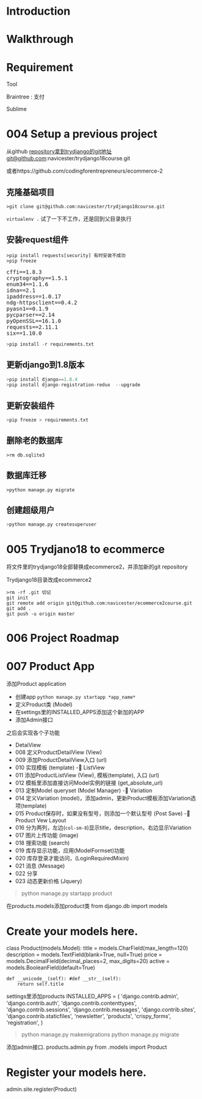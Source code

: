 # Introduction

# Walkthrough

# Requirement

Tool

Braintree : 支付

Sublime

# 004 Setup a previous project

从github repository拿到trydjango的git地址git@github.com:navicester/trydjango18course.git

或者https://github.com/codingforentrepreneurs/ecommerce-2

## 克隆基础项目
``` dos
>git clone git@github.com:navicester/trydjango18course.git
```
`virtualenv .` 试了一下不工作，还是回到父目录执行

## 安装request组件
``` dos
>pip install requests[security] 有时安装不成功
>pip freeze
```
> 
<pre>
cffi==1.8.3
cryptography==1.5.1
enum34==1.1.6
idna==2.1
ipaddress==1.0.17
ndg-httpsclient==0.4.2
pyasn1==0.1.9
pycparser==2.14
pyOpenSSL==16.1.0
requests==2.11.1
six==1.10.0
</pre>

``` python
>pip install -r requirements.txt
```

## 更新django到1.8版本
``` python
>pip install django==1.8.4
>pip install django-registration-redux  --upgrade
```

## 更新安装组件
``` python
>pip freeze > requirements.txt
```

## 删除老的数据库
``` dos
>rm db.sqlite3
```

## 数据库迁移
``` dos
>python manage.py migrate
```

## 创建超级用户
``` python
>python manage.py createsuperuser
```

# 005 Trydjano18 to ecommerce
将文件里的trydjango18全部替换成ecommerce2，并添加新的git repository

Trydjango18目录改成ecommerce2
``` dos
>rm -rf .git 切记
git init
git remote add origin git@github.com:navicester/ecommerce2course.git
git add .
git push -u origin master
```

# 006 Project Roadmap

# 007 Product App
添加Product application
- 创建app `python manage.py startapp *app_name*`
- 定义Product类 (Model)
- 在settings里的INSTALLED_APPS添加这个新加的APP
- 添加Admin接口

之后会实现各个子功能
- DetaiView
 - 008 定义ProductDetailView (View)
 - 009 添加ProductDetailView入口 (url)
 - 010 实现模板 (template)
-	ListView
 - 011 添加ProductListView (View), 模板(template), 入口 (url)
 - 012 模板里添加直接访问Model实例的链接 (get_absolute_url)
 - 013 定制Model queryset (Model Manager)
-	Variation
 - 014 定义Variation (model)，添加admin，更新Product模板添加Variation选项(template)
 - 015 Product保存时，如果没有型号，则添加一个默认型号 (Post Save)
-	Product Vew Layout
 - 016 分为两列，左边(`col-sm-8`)显示title，description，右边显示Variation
 - 017 图片上传功能 (image)
 - 018 搜索功能 (search)
 - 019 库存显示功能，应用(ModelFormset)功能
 - 020 库存登录才能访问，(LoginRequiredMixin)
 - 021 消息 (Message)
 - 022 分享
 - 023 动态更新价格 (Jquery)



>python manage.py startapp product

在products.models添加product类
from django.db import models

# Create your models here.
class Product(models.Model):
	title = models.CharField(max_length=120)
	description = models.TextField(blank=True, null=True)
	price = models.DecimalField(decimal_places=2, max_digits=20)
	active = models.BooleanField(default=True)

	def __unicode__(self): #def __str__(self):
		return self.title

settings里添加products
INSTALLED_APPS = (
    'django.contrib.admin',
    'django.contrib.auth',
    'django.contrib.contenttypes',
    'django.contrib.sessions',
    'django.contrib.messages',
    'django.contrib.sites',
    'django.contrib.staticfiles',
	'newsletter',
    'products',
    'crispy_forms',
    'registration',
)

>python manage.py makemigrations
>python manage.py migrate

添加admin接口. products.admin.py
from .models import Product

# Register your models here.
admin.site.register(Product)













